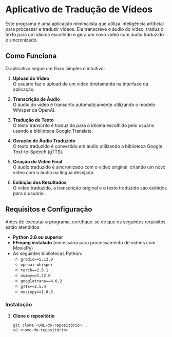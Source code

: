 # Aplicativo de Tradução de Vídeos

Este programa é uma aplicação minimalista que utiliza inteligência artificial para processar e traduzir vídeos. Ele transcreve o áudio do vídeo, traduz o texto para um idioma escolhido e gera um novo vídeo com áudio traduzido e sincronizado.

## Como Funciona

O aplicativo segue um fluxo simples e intuitivo:

1. **Upload do Vídeo**  
   O usuário faz o upload de um vídeo diretamente na interface da aplicação.

2. **Transcrição de Áudio**  
   O áudio do vídeo é transcrito automaticamente utilizando o modelo Whisper da OpenAI.

3. **Tradução de Texto**  
   O texto transcrito é traduzido para o idioma escolhido pelo usuário usando a biblioteca Google Translate.

4. **Geração de Áudio Traduzido**  
   O texto traduzido é convertido em áudio utilizando a biblioteca Google Text-to-Speech (gTTS).

5. **Criação do Vídeo Final**  
   O áudio traduzido é sincronizado com o vídeo original, criando um novo vídeo com o áudio na língua desejada.

6. **Exibição dos Resultados**  
   O vídeo traduzido, a transcrição original e o texto traduzido são exibidos para o usuário.

## Requisitos e Configuração

Antes de executar o programa, certifique-se de que os seguintes requisitos estão atendidos:

- **Python 3.8 ou superior**
- **FFmpeg instalado** (necessário para processamento de vídeos com MoviePy)
- As seguintes bibliotecas Python:
  - `gradio==5.13.0`
  - `openai-whisper`
  - `torch==2.5.1`
  - `numpy==1.22.0`
  - `googletrans==4.0.2`
  - `gTTS==2.5.4`
  - `moviepy==1.0.3`

### Instalação

1. **Clone o repositório**  
   ```bash
   git clone <URL-do-repositório>
   cd <nome-do-repositório>
